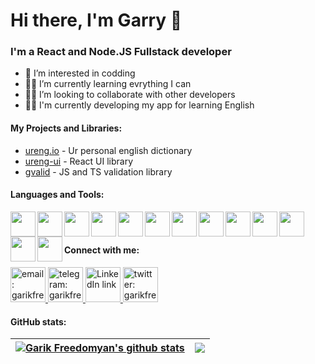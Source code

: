 # Hi there, I'm Garry 👋

### I'm a React and Node.JS Fullstack developer

- 👀 I’m interested in codding
- 👨‍🎓 I’m currently learning evrything I can
- 🕵🏼 I’m looking to collaborate with other developers
- 👨‍💻 I'm currently developing my app for learning English

#### My Projects and Libraries:

- [ureng.io](https://ureng.io/) - Ur personal english dictionary
- [ureng-ui](https://ui.ureng.io/) - React UI library
- [gvalid](https://www.npmjs.com/package/gvalid) - JS and TS validation library

#### Languages and Tools:

<img src="./img/tools/javascript.svg" width="auto" height="40" align="left"/>
<img src="./img/tools/typescript.svg" width="auto" height="40" align="left"/>
<img src="./img/tools/nodejs.svg" width="auto" height="40" align="left"/>
<img src="./img/tools/react.svg" width="auto" height="40" align="left"/>
<img src="./img/tools/html.svg" width="auto" height="40" align="left"/>
<img src="./img/tools/css.svg" width="auto" height="40" align="left"/>
<img src="./img/tools/scss.svg" width="auto" height="40" align="left"/>
<img src="./img/tools/mysql.svg" width="auto" height="40" align="left"/>
<img src="./img/tools/mongodb.svg" width="auto" height="40" align="left"/>
<img src="./img/tools/webpack.svg" width="auto" height="40" align="left"/>
<img src="./img/tools/gulp.svg" width="auto" height="40" align="left"/>
<img src="./img/tools/git.svg" width="auto" height="40" align="left"/>
<img src="./img/tools/docker.svg" width="auto" height="40" align="left"/>

<br/>
<br/>

#### Connect with me:

<a href="mailto:garryfreeman69@gmail.com" >
  <img src="./img/social/gmail.svg" alt="email: garikfreedomyan@gmail.com" width="56" height="56"/>
</a>
<a href="https://t.me/garry_free" >
  <img src="./img/social/telegram.svg" alt="telegram: garikfreedomyan" width="56" height="56"/>
</a>
<a href="https://www.linkedin.com/in/garik-freedomyan-458a47186/" >
  <img src="./img/social/linkedin.svg" alt="LinkedIn link" width="56" height="56"/>
</a>
<a href="https://twitter.com/garikfreedomyan" >
  <img src="./img/social/twitter.svg" alt="twitter: garikfreedomyan" width="56" height="56"/>
</a>

#### GitHub stats:

| <a href="https://github.com/anuraghazra/github-readme-stats"><img align="center" src="https://github-readme-stats.vercel.app/api?username=garryfreeman&show_icons=true&include_all_commits=true&theme=buefy&hide_border=true" alt="Garik Freedomyan's github stats" /></a> | <a href="https://github.com/anuraghazra/github-readme-stats"><img align="center" src="https://github-readme-stats.vercel.app/api/top-langs/?username=garryfreeman&layout=compact&buefy=algolia&hide_border=true" /></a> |
| ----------------------------------------------------------------------------------------------------------------------------------------------------------------------------------------------------------------------------------------------------------------------------- | -------------------------------------------------------------------------------------------------------------------------------------------------------------------------------------------------------------------------- |

